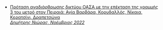 * [Πρόταση αναδιάρθρωσης δικτύου ΟΑΣΑ με την επέκταση της γραμμής 3 του μετρό στον Πειραιά: Αγία Βαρβάρα, Κορυδαλλός, Νίκαια, Κερατσίνι, Δραπετσώνα<br/>
  *Δημήτρης Νιώρας, Νοέμβριος 2022*](202211_01_Piraeus/)